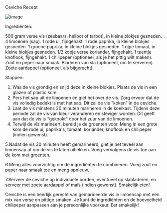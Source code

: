 Ceviche Recept

![image](https://github.com/A3A9N/markdown/assets/144899095/64bc60f9-4d2f-416a-a19f-0d69ba821003)


Ingrediënten:

500 gram verse vis (zeebaars, heilbot of tarbot), in kleine blokjes gesneden.
4 limoenen (sap).
1 rode ui, fijngehakt.
1 rode paprika, in kleine blokjes gesneden.
1 groene paprika, in kleine blokjes gesneden.
1 rijpe tomaat, in kleine blokjes gesneden.
1/2 kopje verse koriander, fijngehakt.
1 teentje knoflook, fijngehakt.
1 chilipeper (optioneel, als je het pittig wilt maken).
Zout en peper naar smaak.
Bladeren van sla (optioneel, om te serveren).
Zoete aardappel (optioneel, als bijgerecht).

Stappen:

1. Was de vis grondig en snijd deze in kleine blokjes. Plaats de vis in een glazen of plastic kom.
2. Pers het sap uit de limoenen en giet het over de vis. Zorg ervoor dat de vis volledig bedekt is met het sap. Dit zal de vis "koken" in de ceviche.
3. Laat de vis minstens 30 minuten marineren in de koelkast. Tijdens deze periode zal de vis van kleur veranderen en steviger worden. Dit geeft aan dat de vis is "gekookt" door het zuur van de limoenen.
4. Terwijl de vis marineert, bereid je de groenten voor. Meng in een grote kom de rode ui, paprika's, tomaat, koriander, knoflook en chilipeper (indien gewenst).

5.Nadat de vis 30 minuten heeft gemarineerd, giet je het teveel aan limoensap af om de vis te laten uitlekken. Voeg vervolgens de vis toe aan de kom met groenten.

6.Meng alles voorzichtig om de ingrediënten te combineren. Voeg zout en peper naar smaak toe en meng opnieuw.

7.Serveer de ceviche op individuele borden, eventueel op slabladeren, en serveer met zoete aardappel of maïs (indien gewenst). Smakelijk eten!

Ceviche is een heerlijk gerecht van gemarineerde vis in limoensap met een mix van verse en pittige smaken. Je kunt de ingrediënten en de hoeveelheid chilipeper aanpassen aan je persoonlijke voorkeur. Eet smakelijk!
